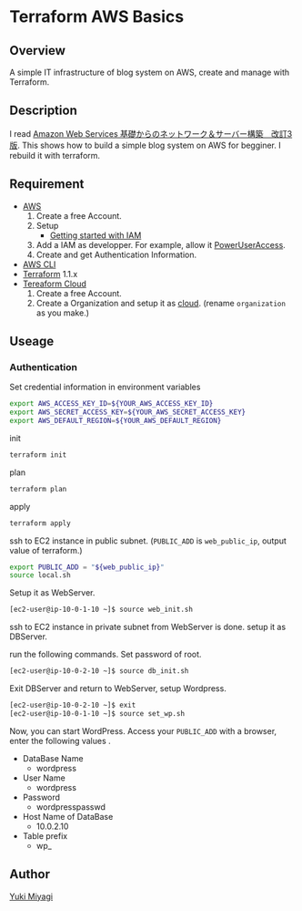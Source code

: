 # Terraform AWS Basics

## Overview

A simple IT infrastructure of blog system on AWS, create and manage with Terraform.

## Description

I read [Amazon Web Services 基礎からのネットワーク＆サーバー構築　改訂3版](https://www.amazon.co.jp/Amazon-Web-Services-基礎からのネットワーク＆サーバー構築-改訂3版-大澤-ebook/dp/B084QQ7TCF).
This shows how to build a simple blog system on AWS for begginer.
I rebuild it with terraform.

<!-- ## Demo -->

<!-- ## VS.  -->

## Requirement

- [AWS](https://aws.amazon.com/free)
  1. Create a free Account.
  2. Setup
     - [Getting started with IAM](https://docs.aws.amazon.com/IAM/latest/UserGuide/getting-started.html)
  3. Add a IAM as developper. For example, allow it [PowerUserAccess](https://docs.aws.amazon.com/IAM/latest/UserGuide/access_policies_job-functions.html#jf_developer-power-user).
  4. Create and get Authentication Information.
- [AWS CLI](https://docs.aws.amazon.com/cli/latest/userguide/getting-started-install.html)
- [Terraform](https://www.terraform.io/downloads) 1.1.x
- [Tereaform Cloud](https://cloud.hashicorp.com/products/terraform)
  1. Create a free Account.
  2. Create a Organization and setup it as [cloud](./versions.tf#11). (rename `organization` as you make.)

## Useage

### Authentication

Set credential information in environment variables

```sh
export AWS_ACCESS_KEY_ID=${YOUR_AWS_ACCESS_KEY_ID}
export AWS_SECRET_ACCESS_KEY=${YOUR_AWS_SECRET_ACCESS_KEY}
export AWS_DEFAULT_REGION=${YOUR_AWS_DEFAULT_REGION}
```

init

```sh
terraform init
```

plan

```sh
terraform plan
```

apply

```sh
terraform apply
```

ssh to EC2 instance in public subnet.
(`PUBLIC_ADD` is `web_public_ip`, output value of terraform.)

<!-- ```sh
ssh -i my-key.pem ec2-user@${PUBLIC_ADD}
``` -->
```sh
export PUBLIC_ADD = "${web_public_ip}"
source local.sh
```

Setup it as WebServer.

```sh
[ec2-user@ip-10-0-1-10 ~]$ source web_init.sh
```

ssh to EC2 instance in private subnet from WebServer is done.
setup it as DBServer.
<!-- First, set password.  
For example,

```sh
[ec2-user@ip-10-0-2-10 ~]$ export MYSQL_PWD='mariapassword'
``` -->

run the following commands.
Set password of root.

```sh
[ec2-user@ip-10-0-2-10 ~]$ source db_init.sh
```

Exit DBServer and return to WebServer, setup Wordpress.

```sh
[ec2-user@ip-10-0-2-10 ~]$ exit
[ec2-user@ip-10-0-1-10 ~]$ source set_wp.sh
```

Now, you can start WordPress.
Access your `PUBLIC_ADD` with a browser, enter the following values .

- DataBase Name
  - wordpress
- User Name
  - wordpress
- Password
  - wordpresspasswd
- Host Name of DataBase
  - 10.0.2.10
- Table prefix
  - wp_
<!-- ## Install -->

## Author

[Yuki Miyagi](https://github.com/yukimyg)
